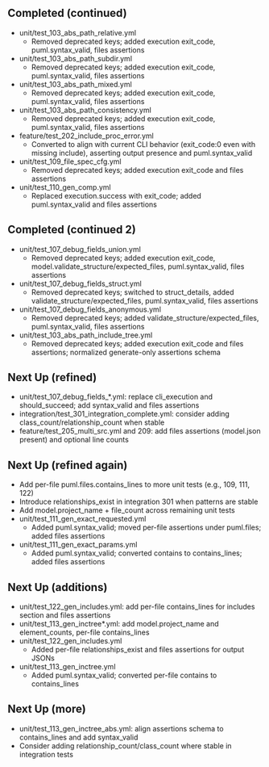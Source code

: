 ## Completed (continued)
- unit/test_103_abs_path_relative.yml
  - Removed deprecated keys; added execution exit_code, puml.syntax_valid, files assertions
- unit/test_103_abs_path_subdir.yml
  - Removed deprecated keys; added execution exit_code, puml.syntax_valid, files assertions
- unit/test_103_abs_path_mixed.yml
  - Removed deprecated keys; added execution exit_code, puml.syntax_valid, files assertions
- unit/test_103_abs_path_consistency.yml
  - Removed deprecated keys; added execution exit_code, puml.syntax_valid, files assertions
- feature/test_202_include_proc_error.yml
  - Converted to align with current CLI behavior (exit_code:0 even with missing include), asserting output presence and puml.syntax_valid
- unit/test_109_file_spec_cfg.yml
  - Removed deprecated keys; added execution exit_code and files assertions
- unit/test_110_gen_comp.yml
  - Replaced execution.success with exit_code; added puml.syntax_valid and files assertions

## Completed (continued 2)
- unit/test_107_debug_fields_union.yml
  - Removed deprecated keys; added execution exit_code, model.validate_structure/expected_files, puml.syntax_valid, files assertions
- unit/test_107_debug_fields_struct.yml
  - Removed deprecated keys; switched to struct_details, added validate_structure/expected_files, puml.syntax_valid, files assertions
- unit/test_107_debug_fields_anonymous.yml
  - Removed deprecated keys; added validate_structure/expected_files, puml.syntax_valid, files assertions
- unit/test_103_abs_path_include_tree.yml
  - Removed deprecated keys; added execution exit_code and files assertions; normalized generate-only assertions schema

## Next Up (refined)
- unit/test_107_debug_fields_*.yml: replace cli_execution and should_succeed; add syntax_valid and files assertions
- integration/test_301_integration_complete.yml: consider adding class_count/relationship_count when stable
- feature/test_205_multi_src.yml and 209: add files assertions (model.json present) and optional line counts
## Next Up (refined again)
- Add per-file puml.files.contains_lines to more unit tests (e.g., 109, 111, 122)
- Introduce relationships_exist in integration 301 when patterns are stable
- Add model.project_name + file_count across remaining unit tests
- unit/test_111_gen_exact_requested.yml
  - Added puml.syntax_valid; moved per-file assertions under puml.files; added files assertions
- unit/test_111_gen_exact_params.yml
  - Added puml.syntax_valid; converted contains to contains_lines; added files assertions

## Next Up (additions)
- unit/test_122_gen_includes.yml: add per-file contains_lines for includes section and files assertions
- unit/test_113_gen_inctree*.yml: add model.project_name and element_counts, per-file contains_lines
- unit/test_122_gen_includes.yml
  - Added per-file relationships_exist and files assertions for output JSONs
- unit/test_113_gen_inctree.yml
  - Added puml.syntax_valid; converted per-file contains to contains_lines

## Next Up (more)
- unit/test_113_gen_inctree_abs.yml: align assertions schema to contains_lines and add syntax_valid
- Consider adding relationship_count/class_count where stable in integration tests